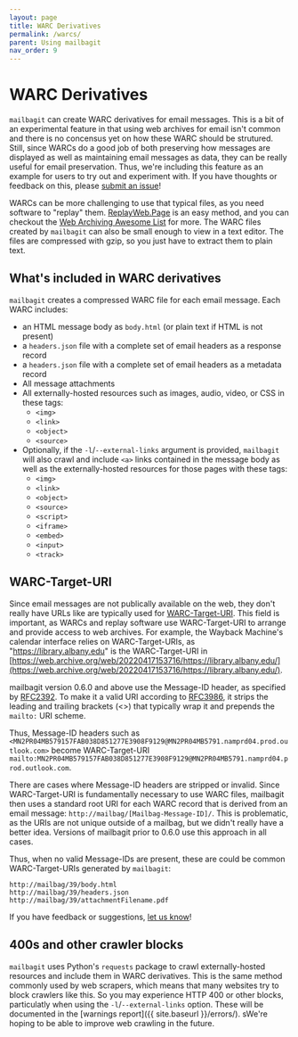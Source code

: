 ```yaml
---
layout: page
title: WARC Derivatives
permalink: /warcs/
parent: Using mailbagit
nav_order: 9
---
```


# WARC Derivatives

`mailbagit` can create WARC derivatives for email messages. This is a bit of an experimental feature in that using web archives for email isn't common and there is no concensus yet on how these WARC should be strutured. Still, since WARCs do a good job of both preserving how messages are displayed as well as maintaining email messages as data, they can be really useful for email preservation. Thus, we're including this feature as an example for users to try out and experiment with. If you have thoughts or feedback on this, please [submit an issue](https://github.com/UAlbanyArchives/mailbagit/issues/new/choose)!

WARCs can be more challenging to use that typical files, as you need software to "replay" them. [ReplayWeb.Page](https://replayweb.page/) is an easy method, and you can checkout the [Web Archiving Awesome List](https://github.com/iipc/awesome-web-archiving#replay) for more. The WARC files created by `mailbagit` can also be small enough to view in a text editor. The files are compressed with gzip, so you just have to extract them to plain text.


## What's included in WARC derivatives

`mailbagit` creates a compressed WARC file for each email message. Each WARC includes:

* an HTML message body as `body.html` (or plain text if HTML is not present)
* a `headers.json` file with a complete set of email headers as a response record
* a `headers.json` file with a complete set of email headers as a metadata record
* All message attachments
* All externally-hosted resources such as images, audio, video, or CSS in these tags:
	* `<img>`
	* `<link>`
	* `<object>`
	* `<source>`
* Optionally, if the `-l`/`--external-links` argument is provided, `mailbagit` will also crawl and include `<a>` links contained in the message body as well as the externally-hosted resources for those pages with these tags:
	* `<img>`
	* `<link>`
	* `<object>`
	* `<source>`
	* `<script>`
	* `<iframe>`
	* `<embed>`
	* `<input>`
	* `<track>`

## WARC-Target-URI

Since email messages are not publically available on the web, they don't really have URLs like are typically used for [WARC-Target-URI](https://iipc.github.io/warc-specifications/specifications/warc-format/warc-1.1/#warc-target-uri). This field is important, as WARCs and replay software use WARC-Target-URI to arrange and provide access to web archives. For example, the Wayback Machine's calendar interface relies on WARC-Target-URIs, as "https://library.albany.edu" is the WARC-Target-URI in [https://web.archive.org/web/20220417153716/https://library.albany.edu/](https://web.archive.org/web/20220417153716/https://library.albany.edu/).

mailbagit version 0.6.0 and above use the Message-ID header, as specified by [RFC2392](https://datatracker.ietf.org/doc/html/rfc2392). To make it a valid URI according to [RFC3986](https://datatracker.ietf.org/doc/html/rfc3986), it strips the leading and trailing brackets (<>) that typically wrap it and prepends the `mailto:` URI scheme.

Thus, Message-ID headers such as `<MN2PR04MB579157FAB038D851277E3908F9129@MN2PR04MB5791.namprd04.prod.outlook.com>` become WARC-Target-URI `mailto:MN2PR04MB579157FAB038D851277E3908F9129@MN2PR04MB5791.namprd04.prod.outlook.com`.

There are cases where Message-ID headers are stripped or invalid. Since WARC-Target-URI is fundamentally necessary to use WARC files, mailbagit then uses a standard root URI for each WARC record that is derived from an email message: `http://mailbag/[Mailbag-Message-ID]/`. This is problematic, as the URIs are not unique outside of a mailbag, but we didn't really have a better idea. Versions of mailbagit prior to 0.6.0 use this approach in all cases.

Thus, when no valid Message-IDs are present, these are could be common WARC-Target-URIs generated by `mailbagit`:

```
http://mailbag/39/body.html
http://mailbag/39/headers.json
http://mailbag/39/attachmentFilename.pdf
```

If you have feedback or suggestions, [let us know](https://github.com/UAlbanyArchives/mailbagit/issues/new/choose)!

## 400s and other crawler blocks

`mailbagit` uses Python's `requests` package to crawl externally-hosted resources and include them in WARC derivatives. This is the same method commonly used by web scrapers, which means that many websites try to block crawlers like this. So you may experience HTTP 400 or other blocks, particulatly when using the `-l`/`--external-links` option. These will be documented in the [warnings report]({{ site.baseurl }}/errors/). sWe're hoping to be able to improve web crawling in the future.
